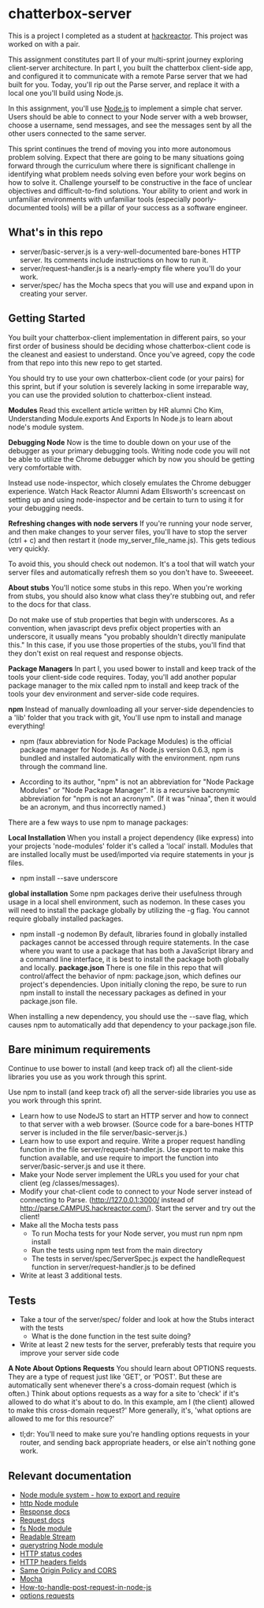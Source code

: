 # chatterbox-server
This is a project I completed as a student at [hackreactor](http://hackreactor.com). This project was worked on with a pair.

This assignment constitutes part II of your multi-sprint journey exploring client-server architecture. In part I, you built the chatterbox client-side app, and configured it to communicate with a remote Parse server that we had built for you. Today, you'll rip out the Parse server, and replace it with a local one you'll build using Node.js.

In this assignment, you'll use [Node.js](https://nodejs.org/en/) to implement a simple chat server. Users should be able to connect to your Node server with a web browser, choose a username, send messages, and see the messages sent by all the other users connected to the same server.

This sprint continues the trend of moving you into more autonomous problem solving. Expect that there are going to be many situations going forward through the curriculum where there is significant challenge in identifying what problem needs solving even before your work begins on how to solve it. Challenge yourself to be constructive in the face of unclear objectives and difficult-to-find solutions. Your ability to orient and work in unfamiliar environments with unfamiliar tools (especially poorly-documented tools) will be a pillar of your success as a software engineer.

## What's in this repo
* server/basic-server.js is a very-well-documented bare-bones HTTP server. Its comments include instructions on how to run it.
* server/request-handler.js is a nearly-empty file where you'll do your work.
* server/spec/ has the Mocha specs that you will use and expand upon in creating your server.

## Getting Started
You built your chatterbox-client implementation in different pairs, so your first order of business should be deciding whose chatterbox-client code is the cleanest and easiest to understand. Once you've agreed, copy the code from that repo into this new repo to get started.

You should try to use your own chatterbox-client code (or your pairs) for this sprint, but if your solution is severely lacking in some irreparable way, you can use the provided solution to chatterbox-client instead.

**Modules**
Read this excellent article written by HR alumni Cho Kim, Understanding Module.exports And Exports In Node.js to learn about node's module system.

**Debugging Node**
Now is the time to double down on your use of the debugger as your primary debugging tools. Writing node code you will not be able to utilize the Chrome debugger which by now you should be getting very comfortable with.

Instead use node-inspector, which closely emulates the Chrome debugger experience. Watch Hack Reactor Alumni Adam Ellsworth's screencast on setting up and using node-inspector and be certain to turn to using it for your debugging needs.

**Refreshing changes with node servers**
If you're running your node server, and then make changes to your server files, you'll have to stop the server (ctrl + c) and then restart it (node my_server_file_name.js). This gets tedious very quickly.

To avoid this, you should check out nodemon. It's a tool that will watch your server files and automatically refresh them so you don't have to. Sweeeeet.

**About stubs**
You'll notice some stubs in this repo. When you're working from stubs, you should also know what class they're stubbing out, and refer to the docs for that class.

Do not make use of stub properties that begin with underscores. As a convention, when javascript devs prefix object properties with an underscore, it usually means "you probably shouldn't directly manipulate this." In this case, if you use those properties of the stubs, you'll find that they don't exist on real request and response objects.

**Package Managers**
In part I, you used bower to install and keep track of the tools your client-side code requires. Today, you'll add another popular package manager to the mix called npm to install and keep track of the tools your dev environment and server-side code requires.

**npm**
Instead of manually downloading all your server-side dependencies to a 'lib' folder that you track with git, You'll use npm to install and manage everything!

  * npm (faux abbreviation for Node Package Modules) is the official package manager for Node.js. As of Node.js version 0.6.3, npm is bundled and installed automatically with the environment. npm runs through the command line.

  * According to its author, "npm" is not an abbreviation for "Node Package Modules" or "Node Package Manager". It is a recursive bacronymic abbreviation for "npm is not an acronym". (If it was "ninaa", then it would be an acronym, and thus incorrectly named.)

There are a few ways to use npm to manage packages:

**Local Installation**
When you install a project dependency (like express) into your projects 'node-modules' folder it's called a 'local' install. Modules that are installed locally must be used/imported via require statements in your js files.
* npm install --save underscore

**global installation**
Some npm packages derive their usefulness through usage in a local shell environment, such as nodemon. In these cases you will need to install the package globally by utilizing the -g flag. You cannot require globally installed packages.
* npm install -g nodemon
By default, libraries found in globally installed packages cannot be accessed through require statements. In the case where you want to use a package that has both a JavaScript library and a command line interface, it is best to install the package both globally and locally.
**package.json**
There is one file in this repo that will control/affect the behavior of npm: package.json, which defines our project's dependencies. Upon initially cloning the repo, be sure to run npm install to install the necessary packages as defined in your package.json file.

When installing a new dependency, you should use the --save flag, which causes npm to automatically add that dependency to your package.json file.

## Bare minimum requirements
Continue to use bower to install (and keep track of) all the client-side libraries you use as you work through this sprint.

Use npm to install (and keep track of) all the server-side libraries you use as you work through this sprint.
* Learn how to use NodeJS to start an HTTP server and how to connect to that server with a web browser. (Source code for a bare-bones HTTP server is included in the file server/basic-server.js.)
* Learn how to use export and require. Write a proper request handling function in the file server/request-handler.js. Use export to make this function available, and use require to import the function into server/basic-server.js and use it there.
* Make your Node server implement the URLs you used for your chat client (eg /classes/messages).
* Modify your chat-client code to connect to your Node server instead of connecting to Parse. (http://127.0.0.1:3000/ instead of http://parse.CAMPUS.hackreactor.com/). Start the server and try out the client!
* Make all the Mocha tests pass
  * To run Mocha tests for your Node server, you must run npm npm install
  * Run the tests using npm test from the main directory
  * The tests in server/spec/ServerSpec.js expect the handleRequest function in server/request-handler.js to be defined
* Write at least 3 additional tests.

## Tests
* Take a tour of the server/spec/ folder and look at how the Stubs interact with the tests
  * What is the done function in the test suite doing?
* Write at least 2 new tests for the server, preferably tests that require you improve your server side code

**A Note About Options Requests**
You should learn about OPTIONS requests. They are a type of request just like 'GET', or 'POST'. But these are automatically sent whenever there's a cross-domain request (which is often.) Think about options requests as a way for a site to 'check' if it's allowed to do what it's about to do. In this example, am I (the client) allowed to make this cross-domain request?' More generally, it's, 'what options are allowed to me for this resource?'
* tl;dr: You'll need to make sure you're handling options requests in your router, and sending back appropriate headers, or else ain't nothing gone work.

## Relevant documentation
* [Node module system - how to export and require](https://nodejs.org/api/modules.html)
* [http Node module](https://nodejs.org/api/http.html)
* [Response docs](https://nodejs.org/api/http.html#http_class_http_serverresponse)
* [Request docs](https://nodejs.org/api/http.html#http_http_incomingmessage)
* [fs Node module](https://nodejs.org/api/fs.html)
* [Readable Stream](https://nodejs.org/api/stream.html#stream_readable_stream)
* [querystring Node module](https://nodejs.org/api/querystring.html)
* [HTTP status codes](https://en.wikipedia.org/wiki/List_of_HTTP_status_codes)
* [HTTP headers fields](https://en.wikipedia.org/wiki/List_of_HTTP_header_fields)
* [Same Origin Policy and CORS](https://en.wikipedia.org/wiki/Same-origin_policy)
* [Mocha](https://mochajs.org/)
* [How-to-handle-post-request-in-node-js](https://stackoverflow.com/questions/15427220/how-to-handle-post-request-in-node-js)
* [options requests](http://zacstewart.com/2012/04/14/http-options-method.html)
